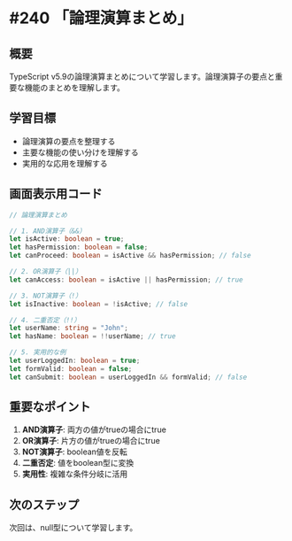 # #240 「論理演算まとめ」

## 概要
TypeScript v5.9の論理演算まとめについて学習します。論理演算子の要点と重要な機能のまとめを理解します。

## 学習目標
- 論理演算の要点を整理する
- 主要な機能の使い分けを理解する
- 実用的な応用を理解する

## 画面表示用コード

```typescript
// 論理演算まとめ

// 1. AND演算子（&&）
let isActive: boolean = true;
let hasPermission: boolean = false;
let canProceed: boolean = isActive && hasPermission; // false

// 2. OR演算子（||）
let canAccess: boolean = isActive || hasPermission; // true

// 3. NOT演算子（!）
let isInactive: boolean = !isActive; // false

// 4. 二重否定（!!）
let userName: string = "John";
let hasName: boolean = !!userName; // true

// 5. 実用的な例
let userLoggedIn: boolean = true;
let formValid: boolean = false;
let canSubmit: boolean = userLoggedIn && formValid; // false
```

## 重要なポイント
1. **AND演算子**: 両方の値がtrueの場合にtrue
2. **OR演算子**: 片方の値がtrueの場合にtrue
3. **NOT演算子**: boolean値を反転
4. **二重否定**: 値をboolean型に変換
5. **実用性**: 複雑な条件分岐に活用

## 次のステップ
次回は、null型について学習します。
